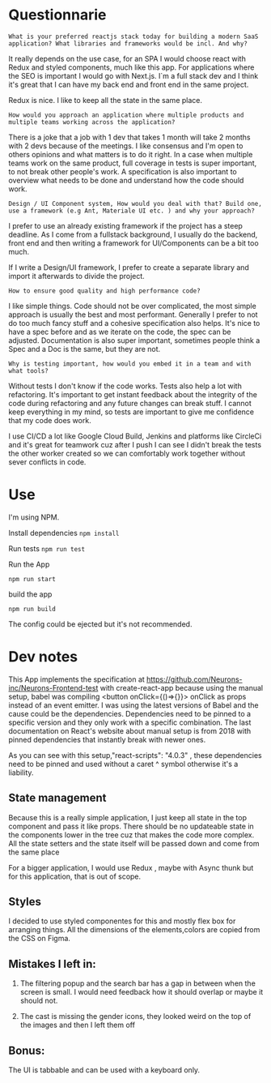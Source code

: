 # Questionnarie

`What is your preferred reactjs stack today for building a modern SaaS application? What libraries and frameworks would be incl. And why?`

It really depends on the use case, for an SPA I would choose react with Redux and styled components, much like this app.
For applications where the SEO is important I would go with Next.js. I`m a full stack dev and I think it's great that I can have my back end and front end in the same project. 

Redux is nice. I like to keep all the state in the same place.

`How would you approach an application where multiple products and multiple teams working across the application?`

There is a joke that a job with 1 dev that takes 1 month will take 2 months with 2 devs because of the meetings.
I like consensus and I'm open to others opinions and what matters is to do it right. In a case when multiple teams work on the same product, full coverage in tests is super important, to not break other people's work.
A specification is also important to overview what needs to be done and understand how the code should work.

`Design / UI Component system, How would you deal with that? Build one, use a framework (e.g Ant, Materiale UI etc. ) and why your approach?`

I prefer to use an already existing framework if the project has a steep deadline. As I come from a fullstack background, I usually do the backend, front end and then writing a framework for UI/Components can be a bit too much.

If I write a Design/UI framework, I prefer to create a separate library and import it afterwards to divide the project.

`How to ensure good quality and high performance code?`

I like simple things. Code should not be over complicated, the most simple approach is usually the best and most performant.
Generally I prefer to not do too much fancy stuff and a cohesive specification also helps. It's nice to have a spec before and as we iterate on the code, the spec can be adjusted.
Documentation is also super important, sometimes people think a Spec and a Doc is the same, but they are not. 


`Why is testing important, how would you embed it in a team and with what tools?`

Without tests I don't know if the code works. 
Tests also help a lot with refactoring. It's important to get instant feedback about the integrity of the code during refactoring and any future changes can break stuff. I cannot keep everything in my mind, so tests are important to give me confidence that my code does work.

I use CI/CD a lot like  Google Cloud Build, Jenkins and platforms like CircleCi and it's great for teamwork cuz after I push I can see I didn't break the tests the other worker created so we can comfortably work together without sever conflicts in code.

# Use

I'm using NPM.

Install dependencies 
`npm install`

Run tests
`npm run test`

Run the App

`npm run start`

build the app

`npm run build`

The config could be ejected but it's not recommended.


# Dev notes

This App implements the specification at https://github.com/Neurons-inc/Neurons-Frontend-test 
with create-react-app because using the manual setup, babel was compiling <button onClick={()=>{}}></button> onClick as props instead of an event emitter.
I was using the latest versions of Babel and the cause could be the dependencies. Dependencies need to be pinned to a specific version and they only work with a specific combination. The last documentation on React's website about manual setup is from 2018 with pinned dependencies that instantly break with newer ones.

As you can see with this setup,"react-scripts": "4.0.3" , these dependencies need to be pinned and used without a caret ^ symbol otherwise it's a liability.

## State management

Because this is a really simple application, I just keep all state in the top component and pass it like props. 
There should be no updateable state in the components lower in the tree cuz that makes the code more complex.
All the state setters and the state itself will be passed down and come from the same place

For a bigger application, I would use Redux , maybe with Async thunk but for this application, that is out of scope.

## Styles

I decided to use styled componentes for this and mostly flex box for arranging things.
All the dimensions of the elements,colors are copied from the CSS on Figma.


## Mistakes I left in:

1. The filtering popup and the search bar has a gap in between when the screen is small. I would need feedback how it should overlap or maybe it should not.

2. The cast is missing the gender icons, they looked weird on the top of the images and then I left them off



## Bonus:
The UI is tabbable and can be used with a keyboard only.